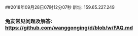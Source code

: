 ##2018年09月28日07时12分07秒 新址: 159.65.227.249
### 兔友常见问题及解答: https://github.com/wanggonging/d/blob/w/FAQ.md

